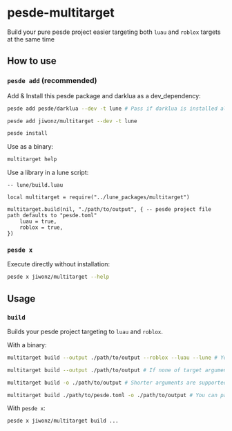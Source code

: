 # pesde-multitarget
Build your pure pesde project easier targeting both `luau` and `roblox` targets at the same time

## How to use
### `pesde add` (recommended)
Add & Install this pesde package and darklua as a dev_dependency:
```sh
pesde add pesde/darklua --dev -t lune # Pass if darklua is installed already.

pesde add jiwonz/multitarget --dev -t lune

pesde install
```
Use as a binary:
```sh
multitarget help
```
Use a library in a lune script:
```luau
-- lune/build.luau

local multitarget = require("../lune_packages/multitarget")

multitarget.build(nil, "./path/to/output", { -- pesde project file path defaults to "pesde.toml"
	luau = true,
	roblox = true,
})
```

### `pesde x`
Execute directly without installation:
```sh
pesde x jiwonz/multitarget --help
```

## Usage

### `build`
Builds your pesde project targeting to `luau` and `roblox`.

With a binary:
```sh
multitarget build --output ./path/to/output --roblox --luau --lune # You can set targets manually. Roblox target with luau project will require `darklua` to convert requires.

multitarget build --output ./path/to/output # If none of target argument is given, This will set available targets automatically.

multitarget build -o ./path/to/output # Shorter arguments are supported.

multitarget build ./path/to/pesde.toml -o ./path/to/output # You can pass pesde.toml optionally.
```
With `pesde x`:
```sh
pesde x jiwonz/multitarget build ...
```
